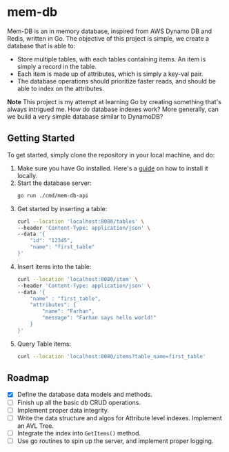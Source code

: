 # mem-db


Mem-DB is an in memory database, inspired from AWS Dynamo DB and Redis, written in Go. The objective of this project is simple, we create a database that is able to:

- Store multiple tables, with each tables containing items. An item is simply a record in the table.
- Each item is made up of attributes, which is simply a key-val pair.
- The database operations should prioritize faster reads, and should be able to index on the attributes.

**Note** This project is my attempt at learning Go by creating something that's always intrigued me. How do database indexes work? More generally, can we build a very simple database similar to DynamoDB?

## Getting Started

To get started, simply clone the repository in your local machine, and do:
1. Make sure you have Go installed. Here's a [guide](https://go.dev/dl/) on how to install it locally.
2. Start the database server:
    ```bash
    go run ./cmd/mem-db-api
    ```
3. Get started by inserting a table:
    ```bash
    curl --location 'localhost:8080/tables' \
    --header 'Content-Type: application/json' \
    --data '{
        "id": "12345",
        "name": "first_table"
    }'
    ```
4. Insert items into the table:
    ```bash
    curl --location 'localhost:8080/item' \
    --header 'Content-Type: application/json' \
    --data '{
        "name" : "first_table",
        "attributes": {
            "name": "Farhan",
            "message": "Farhan says hello world!"
        }
    }'
    ```
5. Query Table items:
    ```bash
    curl --location 'localhost:8080/items?table_name=first_table'
    ```

## Roadmap
- [x] Define the database data models and methods.
- [ ] Finish up all the basic db CRUD operations.
- [ ] Implement proper data integrity. 
- [ ] Write the data structure and algos for Attribute level indexes. Implement an AVL Tree.
- [ ] Integrate the index into `GetItems()` method.
- [ ] Use go routines to spin up the server, and implement proper logging.
